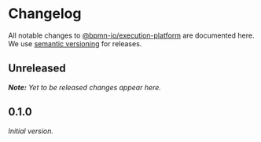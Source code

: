 # Changelog

All notable changes to [@bpmn-io/execution-platform](https://github.com/bpmn-io/execution-platform) are documented here. We use [semantic versioning](http://semver.org/) for releases.

## Unreleased

___Note:__ Yet to be released changes appear here._

## 0.1.0

_Initial version._
